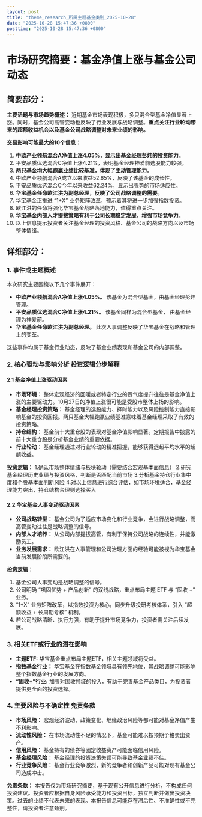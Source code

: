 ```yaml
---
layout: post
title: "theme_research_所属主题基金类别_2025-10-28"
date: "2025-10-28 15:47:36 +0800"
posttime: "2025-10-28 15:47:36 +0800"
---
```


# 市场研究摘要：基金净值上涨与基金公司动态

## 简要部分：

**主要话题与市场趋势概述：** 近期基金市场表现积极，多只混合型基金净值显著上涨。同时，基金公司高管变动也反映了行业发展与战略调整。**重点关注行业轮动带来的超额收益机会以及基金公司战略调整对未来业绩的影响。**

**交易影响可能最大的10个信息：**

1.  **中欧产业领航混合A净值上涨4.05%，显示出基金经理彭炜的投资能力。**
2.  平安品质优选混合C净值上涨4.21%，表明基金经理神爱前选股能力较强。
3.  **两只基金均大幅跑赢业绩比较基准，体现了主动管理能力。**
4.  中欧产业领航混合A成立以来收益52.65%，反映了该基金的成长性。
5.  平安品质优选混合C今年以来收益62.24%，显示出强势的市场适应性。
6.  **华宝基金任命欧江洪为副总经理，反映了公司战略调整的需要。**
7.  华宝基金正推进 “1+X” 业务矩阵改革，预示着其将进一步加强指数投资。
8.  欧江洪的任命将强化华宝基金战略落地能力，值得重点关注。
9.  **华宝基金内部人才提拔策略有利于公司长期稳定发展，增强市场竞争力。**
10. 以上信息提示投资者关注基金经理的投资风格、基金公司的战略方向以及市场整体情绪。

## 详细部分：

### 1. 事件或主题概述

本次研究主要围绕以下几个事件展开：

*   **中欧产业领航混合A净值上涨4.05%。** 该基金为混合型基金，由基金经理彭炜管理。
*   **平安品质优选混合C净值上涨4.21%。** 该基金同样为混合型基金， 由基金经理为神爱前。
*   **华宝基金任命欧江洪为副总经理。** 此次人事调整反映了华宝基金在战略和管理上的变革。

这些事件均属于基金行业动态，反映了基金业绩表现和基金公司的内部调整。

### 2. 核心驱动与影响分析 投资逻辑分步解释

#### 2.1 基金净值上涨驱动因素

*   **市场环境：** 整体宏观经济的回暖或者特定行业的景气度提升往往是基金净值上涨的主要驱动力。10月27日的净值上涨很可能是受股市整体上扬的影响。
*   **基金经理投资策略：** 基金经理的选股能力、择时能力以及风险控制能力直接影响基金的投资回报。两只基金大幅跑赢业绩基准意味着基金经理采取了有效的投资策略。
*   **持仓结构：** 基金前十大重仓股的表现对基金净值影响显著。定期报告中披露的前十大重仓股是分析基金业绩的重要依据。
*   **行业轮动：** 基金经理通过对行业轮动的精准把握，能够获得远超平均水平的超额收益。

**投资逻辑：**
1.确认市场整体情绪与板块轮动（需要结合宏观基本面信息）
2.研究基金经理历史业绩与投资风格，判断是否匹配当前市场
3.分析基金持仓行业集中度和个股基本面判断风险
4.对以上信息进行综合评估，如市场环境适合，基金经理能力突出，持仓结构合理则选择买入

#### 2.2 华宝基金人事变动驱动因素

*   **公司战略转型：** 基金公司为了适应市场变化和行业竞争，会进行战略调整，而高管变动往往是战略调整的信号。
*   **内部人才培养：** 从公司内部提拔高管，有利于保持公司战略的连续性，并能激励员工。
*   **业务发展需求：** 欧江洪在人事管理和公司治理方面的经验可能被视为华宝基金当前发展阶段所需要的。

**投资逻辑：**

1.  基金公司人事变动是战略调整的信号。
2.  公司明确 “巩固优势 + 产品创新” 的双线战略，重点布局主题 ETF 与 “固收 +” 业务。
3.  “1+X” 业务矩阵改革，以指数投资为核心，同步升级投研考核体系，引入 “超额收益 + 长周期考核” 机制。
4.  若公司战略清晰、执行力强，有助于提升市场竞争力，投资者需关注后续发展。

### 3. 相关ETF或行业的潜在影响

*   **主题ETF:** 华宝基金重点布局主题ETF，相关主题领域将受益。
*   **指数基金行业：** 华宝基金在指数基金领域具有领先地位，其战略调整可能影响整个指数基金行业的发展方向。
*   **“固收+”行业:** 加强对固收领域的投入，有助于完善基金产品类目，为投资者提供更全面的投资选择。

### 4. 主要风险与不确定性 免责条款

*   **市场风险：** 宏观经济波动、政策变化、地缘政治风险等都可能对基金净值产生不利影响。
*   **流动性风险：** 在市场流动性不足的情况下，基金可能难以按预期价格卖出资产。
*   **信用风险：** 基金持有的债券等固定收益资产可能面临信用风险。
*   **基金经理风险：** 基金经理的投资决策失误可能导致基金业绩不佳。
*   **行业竞争风险：** 基金行业竞争激烈，新的竞争者和创新产品可能对现有基金公司造成冲击。

**免责条款：** 本报告仅为市场研究摘要，基于现有公开信息进行分析，不构成任何投资建议。投资者应根据自身风险承受能力和投资目标，独立判断并做出投资决策。过去的业绩不代表未来的表现。本报告信息可能存在滞后性、不准确性或不完整性，请投资者注意甄别。